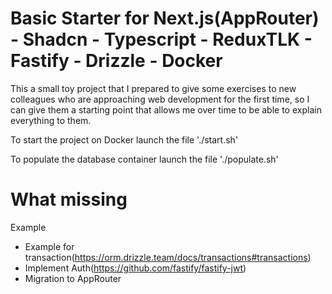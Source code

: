 # Basic Starter for Next.js(AppRouter) - Shadcn - Typescript - ReduxTLK - Fastify - Drizzle - Docker

This a small toy project that I prepared to give some exercises to new colleagues who are approaching web development for the first time, so I can give them a starting point that allows me over time to be able to explain everything to them.

To start the project on Docker launch the file './start.sh'

To populate the database container launch the file './populate.sh'

# What missing

Example
 - Example for transaction(https://orm.drizzle.team/docs/transactions#transactions)
 - Implement Auth(https://github.com/fastify/fastify-jwt)
 - Migration to AppRouter

